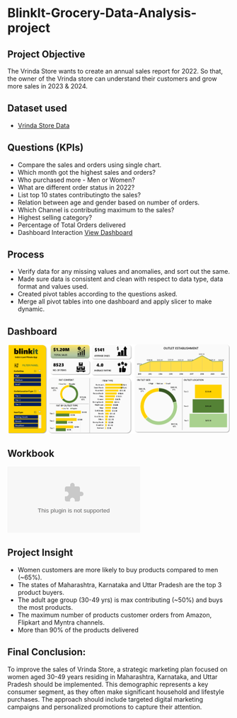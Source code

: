 # BlinkIt-Grocery-Data-Analysis-project
## **Project Objective**

The Vrinda Store wants to create an annual sales report for 2022. So that, the owner of the Vrinda store can understand their customers and grow more sales in 2023 & 2024.

## **Dataset used**
- <a href="https://github.com/AdityaSachan/BlinkIt-Grocery-Data-Analysis-project/blob/main/RawData.xlsx">Vrinda Store Data</a>
## **Questions (KPIs)**

- Compare the sales and orders using single chart.
- Which month got the highest sales and orders?
- Who purchased more - Men or Women?
- What are different order status in 2022?
- List top 10 states contributingto the sales?
- Relation between age and gender based on number of orders.
- Which Channel is contributing maximum to the sales?
- Highest selling category?
- Percentage of Total Orders delivered
- Dashboard Interaction <a href="[https://github.com/ritikbh193/Data-Analytics-with-Excel/blob/main/Dashboard_Image.png](https://github.com/AdityaSachan/BlinkIt-Grocery-Data-Analysis-project/blob/main/Dashboard_Image.png)">View Dashboard</a>



## **Process**

- Verify data for any missing values and anomalies, and sort out the same.
- Made sure data is consistent and clean with respect to data type, data format and values used.
- Created pivot tables according to the questions asked.
- Merge all pivot tables into one dashboard and apply slicer to make dynamic.



## **Dashboard**

![Dashboard_Image.png](https://github.com/AdityaSachan/BlinkIt-Grocery-Data-Analysis-project/blob/main/Dashboard_Image.png)

## **Workbook**

![Workbook](https://github.com/AdityaSachan/BlinkIt-Grocery-Data-Analysis-project/blob/main/BlinkIT%20Grocery%20Data%20Analysis%20Project.xlsx)

## **Project Insight**

- Women customers are more likely to buy products compared to men (~65%).
- The states of Maharashtra, Karnataka and Uttar Pradesh are the top 3 product buyers.
- The adult age group (30-49 yrs) is max contributing (~50%) and buys the most products.
- The maximum number of products customer orders from Amazon, Flipkart and Myntra channels.
- More than 90% of the products delivered



## **Final Conclusion:**

To improve the sales of Vrinda Store, a strategic marketing plan focused on women aged 30-49 years residing in Maharashtra, Karnataka, and Uttar Pradesh should be implemented. This demographic represents a key consumer segment, as they often make significant household and lifestyle purchases. The approach should include targeted digital marketing campaigns and personalized promotions to capture their attention.
